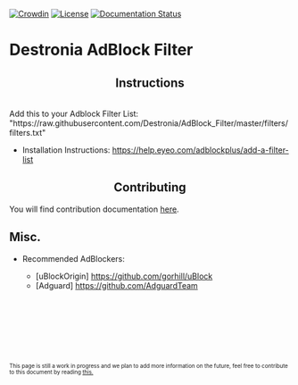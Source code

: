 [![Crowdin](https://badges.crowdin.net/destronia-adblock-filter/localized.svg)](https://crowdin.com/project/destronia-adblock-filter)
[![License](https://img.shields.io/badge/License-MPL--2.0-blue)](https://github.com/Destronia/AdBlock_Filter/blob/master/LICENSE)
[![Documentation Status](https://readthedocs.org/projects/adblock-filter/badge/?version=latest)](https://adblock-filter.readthedocs.io/en/latest/?badge=latest)

# Destronia AdBlock Filter
<h2 align="center">Instructions</h2>
<br/>
Add this to your Adblock Filter List: "https://raw.githubusercontent.com/Destronia/AdBlock_Filter/master/filters/filters.txt"

- Installation Instructions: https://help.eyeo.com/adblockplus/add-a-filter-list

<h2 align="center">Contributing</h2>

You will find contribution documentation [here](https://github.com/Destronia/AdBlock_Filter/blob/master/CONTRIBUTING.md).

## Misc. 
- Recommended AdBlockers: 	

    - [uBlockOrigin] https://github.com/gorhill/uBlock 
    - [Adguard] https://github.com/AdguardTeam
<br>
<br>
<br>
<br>
<br>
<br>
<p><sub><sup> This page is still a work in progress and we plan to add more information on the future, feel free to contribute to this document by reading <a href="https://github.com/Destronia/AdBlock_Filter/blob/master/CONTRIBUTING.md#write-documentation">this.</a></sup></sub></p>
